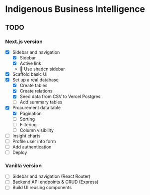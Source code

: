 # Indigenous Business Intelligence

## TODO
### Next.js version
- [x] Sidebar and navigation
  - [x] Sidebar
  - [x] Active link
  - 🚧 Use shadcn sidebar
- [x] Scaffold basic UI
- [x] Set up a real database
  - [x] Create tables
  - [x] Create relations
  - [x] Seed data from CSV to Vercel Postgres
  - [ ] Add summary tables
- [x] Procurement data table
  - [x] Pagination
  - [ ] Sorting
  - [ ] Filtering
  - [ ] Column visibility
- [ ] Insight charts
- [ ] Profile user info form
- [ ] Add authentication
- [ ] Deploy

### Vanilla version
- [ ] Sidebar and navigation (React Router)
- [ ] Backend API endpoints & CRUD (Express)
- [ ] Build UI reusing components